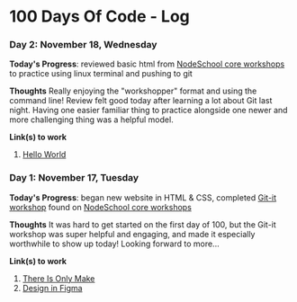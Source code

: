 # 100 Days Of Code - Log


### Day 2: November 18, Wednesday

**Today's Progress**: reviewed basic html from [NodeSchool core workshops](https://nodeschool.io/index.html#workshopper-list) to practice using linux terminal and pushing to git

**Thoughts** Really enjoying the "workshopper" format and using the command line! Review felt good today after learning a lot about Git last night. Having one easier familiar thing to practice alongside one newer and more challenging thing was a helpful model.

**Link(s) to work**
1. [Hello World](https://github.com/moa-mnsr/hello-world)


### Day 1: November 17, Tuesday

**Today's Progress**: began new website in HTML & CSS, completed [Git-it workshop](https://github.com/jlord/git-it-electron) found on [NodeSchool core workshops](https://nodeschool.io/index.html#workshopper-list)

**Thoughts** It was hard to get started on the first day of 100, but the Git-it workshop was super helpful and engaging, and made it especially worthwhile to show up today! Looking forward to more...

**Link(s) to work**
1. [There Is Only Make](https://romantic-shirley-c6d53a.netlify.app/)
2. [Design in Figma](https://www.figma.com/file/Rl5i34TDV38d1gdtHqjYMA/Only-Make?node-id=9%3A2)




